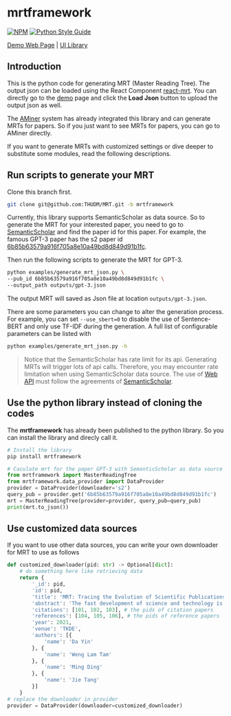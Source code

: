 # mrtframework

[![NPM](https://img.shields.io/pypi/v/mrtframework.svg)](https://pypi.org/project/mrtframework/) [![Python Style Guide](https://img.shields.io/badge/code_style-standard-brightgreen.svg)](https://www.python.org/dev/peps/pep-0008/)

[Demo Web Page](https://thudm.github.io/MRT/) | [UI Library](https://github.com/THUDM/mrt/tree/react-mrt)

## Introduction

This is the python code for generating MRT (Master Reading Tree). The output json can be loaded using the React Component [react-mrt](https://www.npmjs.com/package/react-mrt). You can directly go to the [demo](https://thudm.github.io/MRT/) page and click the **Load Json** button to upload the output json as well.

The [AMiner](https://www.aminer.cn) system has already integrated this library and can generate MRTs for papers. So if you just want to see MRTs for papers, you can go to AMiner directly.

If you want to generate MRTs with customized settings or dive deeper to substitute some modules, read the following descriptions.

## Run scripts to generate your MRT

Clone this branch first.
```bash
git clone git@github.com:THUDM/MRT.git -b mrtframework
```

Currently, this library supports SemanticScholar as data source. So to generate the MRT for your interested paper, you need to go to [SemanticScholar](https://www.semanticscholar.org) and find the paper id for this paper. For example, the famous GPT-3 paper has the s2 paper id [6b85b63579a916f705a8e10a49bd8d849d91b1fc](https://www.semanticscholar.org/paper/Language-Models-are-Few-Shot-Learners-Brown-Mann/6b85b63579a916f705a8e10a49bd8d849d91b1fc).

Then run the following scripts to generate the MRT for GPT-3.
```bash
python examples/generate_mrt_json.py \
--pub_id 6b85b63579a916f705a8e10a49bd8d849d91b1fc \
--output_path outputs/gpt-3.json
```
The output MRT will saved as Json file at location `outputs/gpt-3.json`.

There are some parameters you can change to alter the generation process. For example, you can set `--use_sbert=0` to disable the use of Sentence-BERT and only use TF-IDF during the generation. A full list of configurable parameters can be listed with
```bash
python examples/generate_mrt_json.py -h
```

> Notice that the SemanticScholar has rate limit for its api. Generating MRTs will trigger lots of api calls. Therefore, you may encounter rate limitation when using SemanticScholar data source. The use of [Web API](https://api.semanticscholar.org/) must follow the agreements of [SemanticScholar](https://www.semanticscholar.org/?utm_source=api).

## Use the python library instead of cloning the codes

The **mrtframework** has already been published to the python library. So you can install the library and direcly call it.
```bash
# Install the library
pip install mrtframework
```

```python
# Caculate mrt for the paper GPT-3 with SemanticScholar as data source
from mrtframework import MasterReadingTree
from mrtframework.data_provider import DataProvider
provider = DataProvider(downloader='s2')
query_pub = provider.get('6b85b63579a916f705a8e10a49bd8d849d91b1fc')
mrt = MasterReadingTree(provider=provider, query_pub=query_pub)
print(mrt.to_json())
```

## Use customized data sources

If you want to use other data sources, you can write your own downloader for MRT to use as follows
```python
def customized_downloader(pid: str) -> Optional[dict]:
    # do something here like retrieving data
    return {
        '_id': pid,
        'id': pid,
        'title': 'MRT: Tracing the Evolution of Scientific Publications',
        'abstract': 'The fast development of science and technology is accompanied by the booming of cutting edge research. Researchers need to digest more and more recently published publications in order to keep themselves up to date. This becomes tough in particular with the prevalence of preprint publishing such as arXiv, where inspiring works could come out without being peer-reviewed. Is that possible to design an automatic system to help researchers quickly gain a glimpse of a piece of work or gain useful background knowledge for deeply understanding it? To this end, we proposed a practical framework called Master Reading Tree (MRT) to trace the evolution of scientific publications. In this framework, we can build annotated evolution roadmaps for publications and identify important previous works or evolution tracks by generating expressive embeddings and clustering them into various groups. With comprehensive evaluations, our proposed framework demonstrates its superior capability in capturing underlying relations behind publications over several baseline algorithms. Finally, we integrated the proposed MRT framework on AMiner, an online academic platform, where users can generate roadmaps using MRT for free and their interactions are further used to refine the model.',
        'citations': [101, 102, 103], # the pids of citation papers
        'references': [104, 105, 106], # the pids of reference papers
        'year': 2021,
        'venue': 'TKDE',
        'authors': [{
            'name': 'Da Yin'
        }, {
            'name': 'Weng Lam Tam'
        }, {
            'name': 'Ming Ding'
        }, {
            'name': 'Jie Tang'
        }]
    }
# replace the downloader in provider
provider = DataProvider(downloader=customized_downloader)
```
